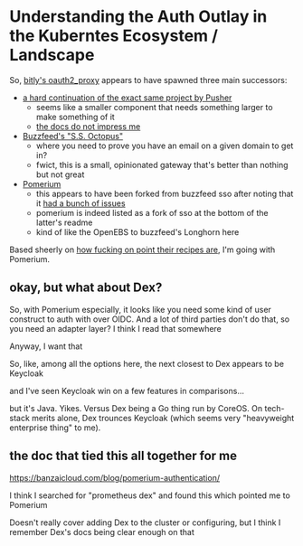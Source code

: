 # Understanding the Auth Outlay in the Kuberntes Ecosystem / Landscape

So, [bitly's oauth2_proxy](https://github.com/bitly/oauth2_proxy) appears to have spawned three main successors:

- [a hard continuation of the exact same project by Pusher](https://github.com/oauth2-proxy/oauth2-proxy)
  - seems like a smaller component that needs something larger to make something of it
  - [the docs do not impress me](https://oauth2-proxy.github.io/oauth2-proxy/)
- [Buzzfeed's "S.S. Octopus"](https://github.com/buzzfeed/sso)
  - where you need to prove you have an email on a given domain to get in?
  - fwict, this is a small, opinionated gateway that's better than nothing but not great
- [Pomerium](https://www.pomerium.io/)
  - this appears to have been forked from buzzfeed sso after noting that it [had a bunch of issues](https://github.com/pomerium/pomerium/issues/1)
  - pomerium is indeed listed as a fork of sso at the bottom of the latter's readme
  - kind of like the OpenEBS to buzzfeed's Longhorn here

Based sheerly on [how fucking on point their recipes are](https://www.pomerium.io/recipes/), I'm going with Pomerium.

## okay, but what about Dex?

So, with Pomerium especially, it looks like you need some kind of user construct to auth with over OIDC. And a lot of third parties don't do that, so you need an adapter layer? I think I read that somewhere

Anyway, I want that

So, like, among all the options here, the next closest to Dex appears to be Keycloak

and I've seen Keycloak win on a few features in comparisons...

but it's Java. Yikes. Versus Dex being a Go thing run by CoreOS. On tech-stack merits alone, Dex trounces Keycloak (which seems very "heavyweight enterprise thing" to me).

## the doc that tied this all together for me

https://banzaicloud.com/blog/pomerium-authentication/

I think I searched for "prometheus dex" and found this which pointed me to Pomerium

Doesn't really cover adding Dex to the cluster or configuring, but I think I remember Dex's docs being clear enough on that
